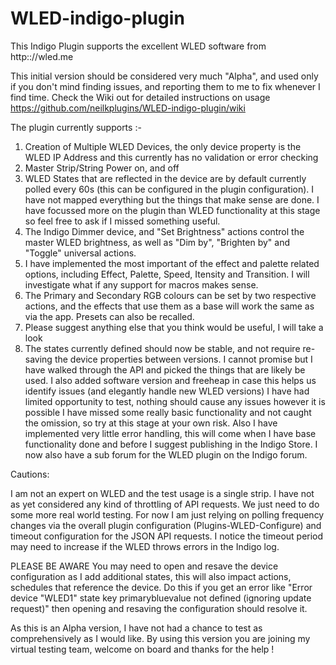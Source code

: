 # WLED-indigo-plugin
This Indigo Plugin supports the excellent WLED software from http:://wled.me

This initial version should be considered very much "Alpha", and used only if you don't mind finding issues, and reporting them to me to fix whenever I find time.  Check the Wiki out for detailed instructions on usage https://github.com/neilkplugins/WLED-indigo-plugin/wiki

The plugin currently supports :-

1) Creation of Multiple WLED Devices, the only device property is the WLED IP Address and this currently has no validation or error checking
2) Master Strip/String Power on, and off
3) WLED States that are reflected in the device are by default currently polled every 60s (this can be configured in the plugin configuration).  I have not mapped everything but the things that make sense are done.  I have focussed more on the plugin than WLED functionality at this stage so feel free to ask if I missed something useful.  
4) The Indigo Dimmer device, and "Set Brightness" actions control the master WLED brightness, as well as "Dim by", "Brighten by" and "Toggle" universal actions.
5) I have implemented the most important of the effect and palette related options, including Effect, Palette, Speed, Itensity and Transition.  I will investigate what if any support for macros makes sense.
6) The Primary and Secondary RGB colours can be set by two respective actions, and the effects that use them as a base will work the same as via the app.  Presets can also be recalled.
7) Please suggest anything else that you think would be useful, I will take a look
8) The states currently defined should now be stable, and not require re-saving the device properties between versions.  I cannot promise but I have walked through the API and picked the things that are likely be used.  I also added software version and freeheap in case this helps us identify issues (and elegantly handle new WLED versions)
I have had limited opportunity to test, nothing should cause any issues however it is possible I have missed some really basic functionality and not caught the omission, so try at this stage at your own risk.   Also I have implemented very little error handling, this will come when I have base functionality done and before I suggest publishing in the Indigo Store.  I now also have a sub forum for the WLED plugin on the Indigo forum. 

Cautions:

I am not an expert on WLED and the test usage is a single strip. I have not as yet considered any kind of throttling of API requests. We just need to do some more real world testing.  For now I am just relying on polling frequency changes via the overall plugin configuration (Plugins-WLED-Configure) and timeout configuration for the JSON API requests. I notice the timeout period may need to increase if the WLED throws errors in the Indigo log.

PLEASE BE AWARE You may need to open and resave the device configuration as I add additional states, this will also impact actions, schedules that reference the device.  Do this if you get an error like
"Error device "WLED1" state key primarybluevalue not defined (ignoring update request)"
then opening and resaving the configuration should resolve it.

As this is an Alpha version, I have not had a chance to test as comprehensively as I would like.  By using this version you are joining my virtual testing team, welcome on board and thanks for the help !
